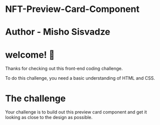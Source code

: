 # NFT-Preview-Card-Component

# Author - Misho Sisvadze


# welcome! 👋
Thanks for checking out this front-end coding challenge.

To do this challenge, you need a basic understanding of HTML and CSS.

# The challenge
Your challenge is to build out this preview card component and get it looking as close to the design as possible.
